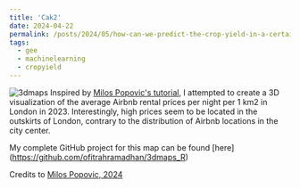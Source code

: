 ```yaml
---
title: 'Cak2'
date: 2024-04-22
permalink: /posts/2024/05/how-can-we-predict-the-crop-yield-in-a-certain-area-gee2/
tags:
  - gee
  - machinelearning
  - cropyield
---
```


![3dmaps](https://www.dropbox.com/scl/fi/l86fk9rqk33xue4iagdo3/3dmaps.jpg?rlkey=tdped7tyybs3aaxeor6hd8ytt&raw=1)
Inspired by [Milos Popovic's tutorial](https://milospopovic.net/3d-maps-with-r), I attempted to create a 3D visualization of the average Airbnb rental prices per night per 1 km2 in London in 2023. Interestingly, high prices seem to be located in the outskirts of London, contrary to the distribution of Airbnb locations in the city center.

My complete GitHub project for this map can be found [here] (https://github.com/ofitrahramadhan/3dmaps_R)

Credits to [Milos Popovic, 2024](https://milospopovic.net)